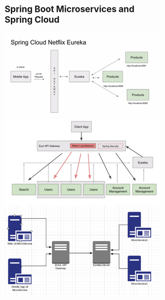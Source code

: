 # Spring Boot Microservices and Spring Cloud

![Eureka Server](https://github.com/topcueser/sergey-microservices-app/blob/master/image/netflix-eureka.png?raw=true)
![Zuul Api Gateway](https://github.com/topcueser/sergey-microservices-app/blob/master/image/zuul-api-gateway.png?raw=true)
![Zuul Api Gateway](https://github.com/topcueser/sergey-microservices-app/blob/master/image/Zuul_Api_Gateway.png?raw=true)
